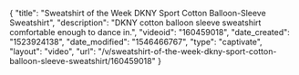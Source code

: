 {
    "title": "Sweatshirt of the Week DKNY Sport Cotton Balloon-Sleeve Sweatshirt",
    "description": "DKNY cotton balloon sleeve sweatshirt comfortable enough to dance in.",
    "videoid": "160459018",
    "date_created": "1523924138",
    "date_modified": "1546466767",
    "type": "captivate",
    "layout": "video",
    "url": "\/v\/sweatshirt-of-the-week-dkny-sport-cotton-balloon-sleeve-sweatshirt\/160459018"
}